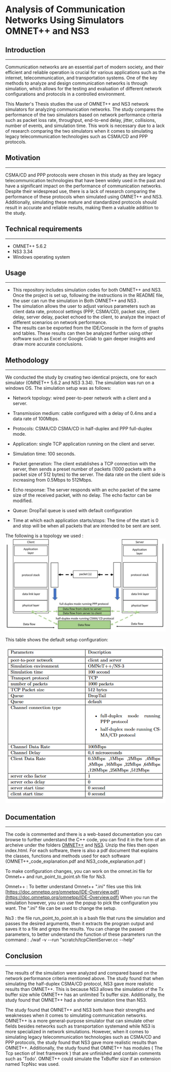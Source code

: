 # Analysis of Communication Networks Using Simulators OMNET++ and NS3

## Introduction
---------------------
Communication networks are an essential part of modern society, and their efficient and reliable operation is crucial for various applications such as the internet, telecommunication, and transportation systems. One of the key methods to analyze and design communication networks is through simulation, which allows for the testing and evaluation of different network configurations and protocols in a controlled environment.

This Master's Thesis studies the use of OMNET++ and NS3 network simulators for analyzing communication networks. The study compares the performance of the two simulators based on network performance criteria such as packet loss rate, throughput, end-to-end delay, jitter, collisions, number of events, and simulation time. This work is necessary due to a lack of research comparing the two simulators when it comes to simulating legacy telecommunication technologies such as CSMA/CD and PPP protocols.

## Motivation
---------------------
CSMA/CD and PPP protocols were chosen in this study as they are legacy telecommunication technologies that have been widely used in the past and have a significant impact on the performance of communication networks. Despite their widespread use, there is a lack of research comparing the performance of these protocols when simulated using OMNET++ and NS3. Additionally, simulating these mature and standardized protocols should result in accurate and reliable results, making them a valuable addition to the study.

## Technical requirements
---------------------
* OMNET++ 5.6.2 
* NS3 3.34
* Windows operating system


## Usage
---------------------
* This repository includes simulation codes for both OMNET++ and NS3. Once the project is set up, following the instructions in the README file, the user can run the simulation in Both OMNET++ and  NS3 .
* The simulation allows the user to adjust various parameters such as client data rate, protocol settings (PPP, CSMA/CD), packet size, client delay, server delay, packet echoed to the client, to analyze the impact of different scenarios on network performance.
* The results can be exported from the IDE/Console in the form of graphs and tables. These results can then be analyzed further using other software such as Excel or Google Colab to gain deeper insights and draw more accurate conclusions.


## Methodology
---------------------
We conducted the study by creating two identical projects, one for each simulator (OMNET++ 5.6.2 and NS3 3.34). The simulation was run on a windows OS. The simulation setup was as follows:
* Network topology: wired peer-to-peer network with a client and a server.

* Transmission medium: cable configured with a delay of 0.4ms and a data rate of 100Mbps.

* Protocols: CSMA/CD CSMA/CD in half-duplex and PPP full-duplex mode.


* Application: single TCP application running on the client and server.

* Simulation time: 100 seconds.

* Packet generation: The client establishes a TCP connection with the server, then sends a preset number of packets (1000 packets with a packet size of 512 bytes) to the server. The data rate on the client side is increasing from 0.5Mbps to 512Mbps.

* Echo response: The server responds with an echo packet of the same size of the received packet, with no delay. The echo factor can be modified.

* Queue: DropTail queue is used with default configuration

* Time at which each application starts/stops: The time of the start is 0 and stop will be when all packets that are intended to be sent are sent.

The following is a topology we used : 
![topology](topology.jpeg?raw=true "Title")


This table shows the default setup configuration:

![setup](setup.png?raw=true "Title")


## Documentation
---------------------
The code is commented and there is a web-based documentation you can browse to further understand the C++ code, you can find it in the form of an archeive under the folders [OMNET++](./omnet++) and [NS3](./Ns3). Unzip the files then open index.html.
For each software, there is also a pdf document that explains the classes, functions and methods used for each software (OMNET++_code_explanation.pdf and NS3_code_explanation.pdf )

To make configuration changes, you can work on the omnet.ini file for Omnet++ and run_point_to_point.sh file for Ns3.

Omnet++ : To better understand Omnet++ ".ini" files use this link [https://doc.omnetpp.org/omnetpp/IDE-Overview.pdf](https://doc.omnetpp.org/omnetpp/IDE-Overview.pdf)
When you run the simulation however, you can use the popup to pick the configuration you want. The ".ini" file can be used to change the setup.

Ns3 : the file run_point_to_point.sh is a bash file that runs the simulation and passes the desired arguments, then it extracts the program output and saves it to a file and greps the results. You can change the passed parameters, to better understand the function of these parameters run the command :
./waf -v --run "scratch/tcpClientServer.cc --help"


## Conclusion
---------------------
The results of the simulation were analyzed and compared based on the network performance criteria mentioned above.
The study found that when simulating the half-duplex CSMA/CD protocol, NS3 gave more realistic results than OMNET++. This is because NS3 allows the simulation of the Tx buffer size while OMNET++ has an unlimited Tx buffer size. Additionally, the study found that OMNET++ had a shorter simulation time than NS3.

The study found that OMNET++ and NS3 both have their strengths and weaknesses when it comes to simulating communication networks. OMNET++ is a more general-purpose simulator that can simulate other fields besides networks such as transportation systemand  while NS3 is more specialized in network simulations. However, when it comes to simulating legacy telecommunication technologies such as CSMA/CD and PPP protocols, the study found that NS3 gave more realistic results than OMNET++. Additionally, the study found that OMNET++ has modules ( The Tcp section of Inet framework ) that are unfinished and contain comments such as 'Todo'. OMNET++ could simulate the TxBuffer size if an extension named TcpNsc was used.
